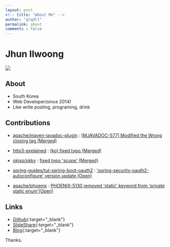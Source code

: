 ```yaml
---
layout: post
<!-- title: "About Me" -->
author: "glqdlt"
permalink: about
comments : false
---
```


# Jhun Ilwoong

<img src="https://avatars2.githubusercontent.com/u/13973041?s=460&v=4"/>

## About

+ South Korea
+ Web Developer(since 2014)
+ Like write posting, programing, drink

## Contributions

- [apache/maven-javadoc-plugin](https://github.com/apache/maven-javadoc-plugin) : [[MJAVADOC-577] Modified the Wrong closing tag (Merged)](https://github.com/apache/maven-javadoc-plugin/pull/20)

- [http3-explained](https://github.com/bagder/http3-explained) : [(ko) fixed typo (Merged)](https://github.com/bagder/http3-explained/pull/86)

- [okjsp/okky](https://github.com/okjsp/okky) :  [fixed typo 'scope' (Merged)](https://github.com/okjsp/okky/pull/173)

- [spring-guides/tut-spring-boot-oauth2](https://github.com/spring-guides/tut-spring-boot-oauth2) :  ['spring-security-oauth2-autoconfigure' version update (Open)](https://github.com/spring-guides/tut-spring-boot-oauth2/pull/100)

- [apache/phoenix](https://github.com/apache/phoenix)  :  [PHOENIX-5130 removed 'static' keyword from 'private static enum'(Open)](https://github.com/apache/phoenix/pull/438)


## Links

+ [Github](https://github.com/glqdlt){:target="_blank"}
+ [SlideShare](https://www.slideshare.net/Jhunww/){:target="_blank"}
+ [Blog](http://glqdlt.tistory.com/){:target="_blank"}

Thanks.
